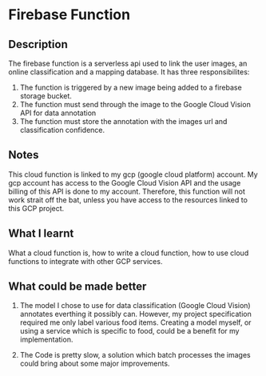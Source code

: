 # Firebase Function
## Description
The firebase function is a serverless api used to link the user images, an online classification and a mapping database. It has three responsibilites:
1. The function is triggered by a new image being added to a firebase storage bucket.
2. The function must send through the image to the Google Cloud Vision API for data annotation
3. The function must store the annotation with the images url and classification confidence. 

## Notes
This cloud function is linked to my gcp (google cloud platform) account. My gcp account has access to the Google Cloud Vision API and the usage billing of this API is done to my account. Therefore, this function will not work strait off the bat, unless you have access to the resources linked to this GCP project.

## What I learnt
What a cloud function is, how to write a cloud function, how to use cloud functions to integrate with other GCP services.

## What could be made better
1. The model I chose to use for data classification (Google Cloud Vision) annotates everthing it possibly can. However, my project specification required me only label various food items. Creating a model myself, or using a service which is specific to food, could be a benefit for my implementation.

2. The Code is pretty slow, a solution which batch processes the images could bring about some major improvements.